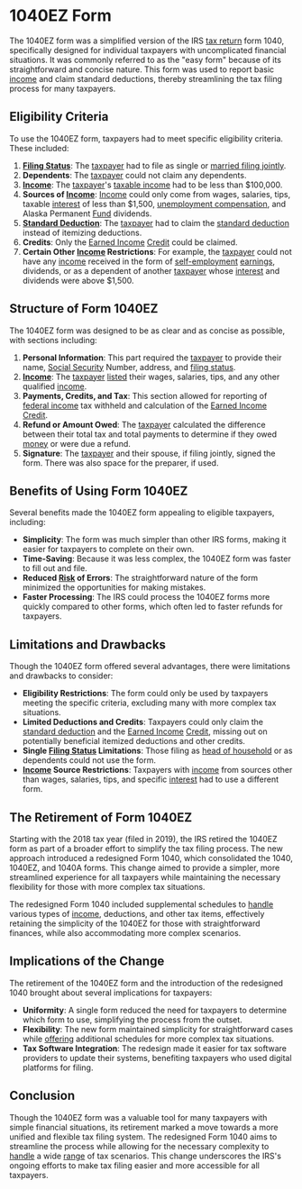 # 1040EZ Form

The 1040EZ form was a simplified version of the IRS [tax return](../t/tax_return.md) form 1040, specifically designed for individual taxpayers with uncomplicated financial situations. It was commonly referred to as the "easy form" because of its straightforward and concise nature. This form was used to report basic [income](../i/income.md) and claim standard deductions, thereby streamlining the tax filing process for many taxpayers.

## Eligibility Criteria

To use the 1040EZ form, taxpayers had to meet specific eligibility criteria. These included:

1. **[Filing Status](../f/filing_status.md)**: The [taxpayer](../t/taxpayer.md) had to file as single or [married filing jointly](../m/married_filing_jointly.md).
2. **Dependents**: The [taxpayer](../t/taxpayer.md) could not claim any dependents.
3. **[Income](../i/income.md)**: The [taxpayer](../t/taxpayer.md)'s [taxable income](../t/taxable_income.md) had to be less than $100,000.
4. **Sources of [Income](../i/income.md)**: [Income](../i/income.md) could only come from wages, salaries, tips, taxable [interest](../i/interest.md) of less than $1,500, [unemployment compensation](../u/unemployment_compensation.md), and Alaska Permanent [Fund](../f/fund.md) dividends.
5. **[Standard Deduction](../s/standard_deduction.md)**: The [taxpayer](../t/taxpayer.md) had to claim the [standard deduction](../s/standard_deduction.md) instead of itemizing deductions.
6. **Credits**: Only the [Earned Income](../e/earned_income.md) [Credit](../c/credit.md) could be claimed.
7. **Certain Other [Income](../i/income.md) Restrictions**: For example, the [taxpayer](../t/taxpayer.md) could not have any [income](../i/income.md) received in the form of [self-employment](../s/self-employment.md) [earnings](../e/earnings.md), dividends, or as a dependent of another [taxpayer](../t/taxpayer.md) whose [interest](../i/interest.md) and dividends were above $1,500.

## Structure of Form 1040EZ

The 1040EZ form was designed to be as clear and as concise as possible, with sections including:

1. **Personal Information**: This part required the [taxpayer](../t/taxpayer.md) to provide their name, [Social Security](../s/social_security.md) Number, address, and [filing status](../f/filing_status.md).
2. **[Income](../i/income.md)**: The [taxpayer](../t/taxpayer.md) [listed](../l/listed.md) their wages, salaries, tips, and any other qualified [income](../i/income.md).
3. **Payments, Credits, and Tax**: This section allowed for reporting of [federal income](../f/federal_income.md) tax withheld and calculation of the [Earned Income](../e/earned_income.md) [Credit](../c/credit.md).
4. **Refund or Amount Owed**: The [taxpayer](../t/taxpayer.md) calculated the difference between their total tax and total payments to determine if they owed [money](../m/money.md) or were due a refund.
5. **Signature**: The [taxpayer](../t/taxpayer.md) and their spouse, if filing jointly, signed the form. There was also space for the preparer, if used.

## Benefits of Using Form 1040EZ

Several benefits made the 1040EZ form appealing to eligible taxpayers, including:

- **Simplicity**: The form was much simpler than other IRS forms, making it easier for taxpayers to complete on their own.
- **Time-Saving**: Because it was less complex, the 1040EZ form was faster to fill out and file.
- **Reduced [Risk](../r/risk.md) of Errors**: The straightforward nature of the form minimized the opportunities for making mistakes.
- **Faster Processing**: The IRS could process the 1040EZ forms more quickly compared to other forms, which often led to faster refunds for taxpayers.

## Limitations and Drawbacks

Though the 1040EZ form offered several advantages, there were limitations and drawbacks to consider:

- **Eligibility Restrictions**: The form could only be used by taxpayers meeting the specific criteria, excluding many with more complex tax situations.
- **Limited Deductions and Credits**: Taxpayers could only claim the [standard deduction](../s/standard_deduction.md) and the [Earned Income](../e/earned_income.md) [Credit](../c/credit.md), missing out on potentially beneficial itemized deductions and other credits.
- **Single [Filing Status](../f/filing_status.md) Limitations**: Those filing as [head of household](../h/head_of_household.md) or as dependents could not use the form.
- **[Income](../i/income.md) Source Restrictions**: Taxpayers with [income](../i/income.md) from sources other than wages, salaries, tips, and specific [interest](../i/interest.md) had to use a different form.

## The Retirement of Form 1040EZ

Starting with the 2018 tax year (filed in 2019), the IRS retired the 1040EZ form as part of a broader effort to simplify the tax filing process. The new approach introduced a redesigned Form 1040, which consolidated the 1040, 1040EZ, and 1040A forms. This change aimed to provide a simpler, more streamlined experience for all taxpayers while maintaining the necessary flexibility for those with more complex tax situations.

The redesigned Form 1040 included supplemental schedules to [handle](../h/handle.md) various types of [income](../i/income.md), deductions, and other tax items, effectively retaining the simplicity of the 1040EZ for those with straightforward finances, while also accommodating more complex scenarios.

## Implications of the Change

The retirement of the 1040EZ form and the introduction of the redesigned 1040 brought about several implications for taxpayers:

- **Uniformity**: A single form reduced the need for taxpayers to determine which form to use, simplifying the process from the outset.
- **Flexibility**: The new form maintained simplicity for straightforward cases while [offering](../o/offering.md) additional schedules for more complex tax situations.
- **Tax Software Integration**: The redesign made it easier for tax software providers to update their systems, benefiting taxpayers who used digital platforms for filing.

## Conclusion

Though the 1040EZ form was a valuable tool for many taxpayers with simple financial situations, its retirement marked a move towards a more unified and flexible tax filing system. The redesigned Form 1040 aims to streamline the process while allowing for the necessary complexity to [handle](../h/handle.md) a wide [range](../r/range.md) of tax scenarios. This change underscores the IRS's ongoing efforts to make tax filing easier and more accessible for all taxpayers.